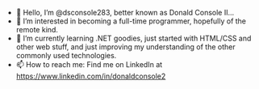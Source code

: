 - 👋 Hello, I’m @dsconsole283, better known as Donald Console II...
- 👀 I’m interested in becoming a full-time programmer, hopefully of the remote kind.
- 🌱 I’m currently learning .NET goodies, just started with HTML/CSS and other web stuff, and just improving my understanding of the other commonly used technologies.
- 📫 How to reach me: Find me on LinkedIn at https://www.linkedin.com/in/donaldconsole2

<!---
dsconsole283/dsconsole283 is a ✨ special ✨ repository because its `README.md` (this file) appears on your GitHub profile.
You can click the Preview link to take a look at your changes.
--->
